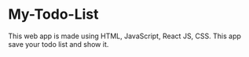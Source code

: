 # My-Todo-List
This web app is made using HTML, JavaScript, React JS, CSS. This app save your todo list and show it.
